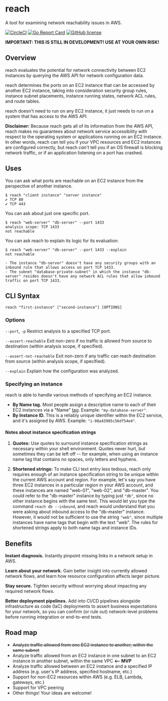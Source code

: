 # reach

A tool for examining network reachability issues in AWS.

[![CircleCI](https://circleci.com/gh/luhring/reach.svg?style=svg)](https://circleci.com/gh/luhring/reach)
[![Go Report Card](https://goreportcard.com/badge/github.com/luhring/reach)](https://goreportcard.com/report/github.com/luhring/reach)
[![GitHub license](https://img.shields.io/badge/license-MIT-blue.svg)](https://github.com/luhring/reach/blob/master/LICENSE)

**IMPORTANT: THIS IS STILL IN DEVELOPMENT! USE AT YOUR OWN RISK!**

## Overview

reach evaluates the potential for network connectivity between EC2 instances by querying the AWS API for network configuration data.

reach determines the ports on an EC2 instance that can be accessed by another EC2 instance, taking into consideration security group rules, instance subnet placements, instance running states, network ACL rules, and route tables.

reach doesn't need to run on any EC2 instance, it just needs to run on a system that has access to the AWS API.

**Disclaimer:** Because reach gets all of its information from the AWS API, reach makes no guarantees about network service accessibility with respect to the operating system or applications running on an EC2 instance. In other words, reach can tell you if your VPC resources and EC2 instances are configured correctly, but reach _can't_ tell you if an OS firewall is blocking network traffic, or if an application listening on a port has crashed.

## Uses

You can ask what ports are reachable on an EC2 instance from the perspective of another instance.

```ShellSession
$ reach "client instance" "server instance"
✔ TCP 80
✔ TCP 443
```

You can ask about just one specific port.

```ShellSession
$ reach "web-server" "db-server" --port 1433
analysis scope: TCP 1433
not reachable
```

You can ask reach to explain its logic for its evaluation:

```ShellSession
$ reach "web-server" "db-server" --port 1433 --explain
not reachable

- The instance "db-server" doesn't have any security groups with an inbound rule that allows access on port TCP 1433.
- The subnet "database-private-subnet" in which the instance "db-server" resides doesn't have any network ACL rules that allow inbound traffic on port TCP 1433.
```

## CLI Syntax

`reach "first-instance" ["second-instance"] [OPTIONS]`

### Options

`--port`, `-p` Restrict analysis to a specified TCP port.

`--assert-reachable` Exit non-zero if no traffic is allowed from source to destination (within analysis scope, if specified).

`--assert-not-reachable` Exit non-zero if any traffic can reach destination from source (within analysis scope, if specified).

`--explain` Explain how the configuration was analyzed.

### Specifying an instance

reach is able to handle various methods of specifying an EC2 instance.

- **By Name tag.** Most people assign a descriptive name to each of their EC2 instances via a "Name" [tag](https://docs.aws.amazon.com/AWSEC2/latest/UserGuide/Using_Tags.html). Example: `"my-database-server"`.
- **By Instance ID.** This is a reliably unique identifier within the EC2 service, and it's assigned by AWS. Example: `"i-08a43985c56df54e4"`.

#### Notes about instance specification strings

1. **Quotes:** Use quotes to surround instance specification strings as necessary within your shell environment. Quotes never hurt, but sometimes they can be left off -- for example, when using an instance name tag that contains no spaces, only letters and hyphens.

1. **Shortened strings:** To make CLI text entry less tedious, reach only requires enough of an instance specification string to be unique within the current AWS account and region. For example, let's say you have three EC2 instances in a particular region in your AWS account, and these instances are named "web-01", "web-02", and "db-master". You could refer to the "db-master" instance by typing just `"db"`, since no other instance begins with the same text. This would let you type the command `reach db --inbound`, and reach would understand that you were asking about inbound access to the "db-master" instance. However, it would not be sufficient to use the string `"web"`, since multiple instances have name tags that begin with the text "web". The rules for shortened strings apply to both name tags and instance IDs.

## Benefits

**Instant diagnosis.** Instantly pinpoint missing links in a network setup in AWS.

**Learn about your network.** Gain better insight into currently allowed network flows, and learn how resource configuration affects larger picture.

**Stay secure.** Tighten security without worrying about impacting any required network flows.

**Better deployment pipelines.** Add into CI/CD pipelines alongside infrastructure as code (IaC) deployments to assert business expectations for your network, so you can confirm (or rule out) network-level problems before running integration or end-to-end tests.

## Road map

- ~~Analyze traffic allowed from one EC2 instance to another, within the same subnet~~
- Analyze traffic allowed from an EC2 instance in one subnet to an EC2 instance in another subnet, within the same VPC **<-- MVP**
- Analyze traffic allowed between an EC2 instance and a specified IP address (e.g. user's IP address, specified hostname, etc.)
- Support for non-EC2 resources within AWS (e.g. ELB, Lambda, gateways, etc.)
- Support for VPC peering
- Other things! Your ideas are welcome!
